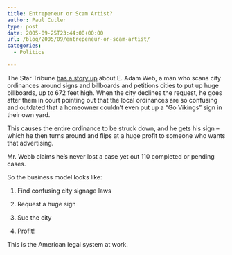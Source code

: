 ```yaml
---
title: Entrepeneur or Scam Artist?
author: Paul Cutler
type: post
date: 2005-09-25T23:44:00+00:00
url: /blog/2005/09/entrepeneur-or-scam-artist/
categories:
  - Politics

---
```

The Star Tribune [has a story up][1] about E. Adam Web, a man who scans city ordinances around signs and billboards and petitions cities to put up huge billboards, up to 672 feet high. When the city declines the request, he goes after them in court pointing out that the local ordinances are so confusing and outdated that a homeowner couldn&#8217;t even put up a &#8220;Go Vikings&#8221; sign in their own yard.

This causes the entire ordinance to be struck down, and he gets his sign &#8211; which he then turns around and flips at a huge profit to someone who wants that advertising.

Mr. Webb claims he&#8217;s never lost a case yet out 110 completed or pending cases.

So the business model looks like:

1. Find confusing city signage laws
  
2. Request a huge sign
  
3. Sue the city
  
4. Profit!

This is the American legal system at work.

 [1]: http://www.startribune.com/stories/462/5633292.html